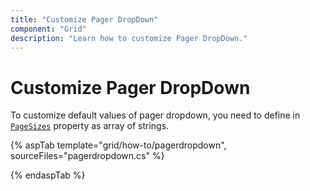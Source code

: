 ```yaml
---
title: "Customize Pager DropDown"
component: "Grid"
description: "Learn how to customize Pager DropDown."
---
```


# Customize Pager DropDown

To customize default values of pager dropdown, you need to define in [`PageSizes`](https://help.syncfusion.com/cr/aspnetcore-js2/Syncfusion.EJ2.Grids.GridPageSettings.html#Syncfusion_EJ2_Grids_GridPageSettings_PageSizes) property as array of strings.

{% aspTab template="grid/how-to/pagerdropdown", sourceFiles="pagerdropdown.cs" %}

{% endaspTab %}
